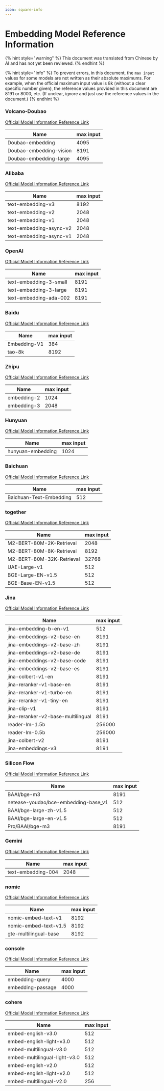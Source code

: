 ```yaml
---
icon: square-info
---
```

# Embedding Model Reference Information


{% hint style="warning" %}
This document was translated from Chinese by AI and has not yet been reviewed.
{% endhint %}




{% hint style="info" %}
To prevent errors, in this document, the `max input` values for some models are not written as their absolute maximums. For example, when the official maximum input value is 8k (without a clear specific number given), the reference values provided in this document are 8191 or 8000, etc. (If unclear, ignore and just use the reference values in the document.)
{% endhint %}

### Volcano-Doubao

[Official Model Information Reference Link](https://console.volcengine.com/ark/region:ark+cn-beijing/model?feature=\&projectName=default\&vendor=Bytedance\&view=LIST_VIEW)

| Name                      | max input |
| ----------------------- | --------- |
| Doubao-embedding        | 4095      |
| Doubao-embedding-vision | 8191      |
| Doubao-embedding-large  | 4095      |

### Alibaba

[Official Model Information Reference Link](https://help.aliyun.com/zh/model-studio/user-guide/embedding?spm=a2c4g.11186623.0.i1)

| Name                      | max input |
| ----------------------- | --------- |
| text-embedding-v3       | 8192      |
| text-embedding-v2       | 2048      |
| text-embedding-v1       | 2048      |
| text-embedding-async-v2 | 2048      |
| text-embedding-async-v1 | 2048      |

### OpenAI&#x20;

[Official Model Information Reference Link](https://platform.openai.com/docs/guides/embeddings#embedding-models)

| Name                     | max input |
| ---------------------- | --------- |
| text-embedding-3-small | 8191      |
| text-embedding-3-large | 8191      |
| text-embedding-ada-002 | 8191      |

### Baidu

[Official Model Information Reference Link](https://cloud.baidu.com/doc/WENXINWORKSHOP/s/om6070n97#%E8%AF%B7%E6%B1%82%E5%8F%82%E6%95%B0)

| Name           | max input |
| ------------ | --------- |
| Embedding-V1 | 384       |
| tao-8k       | 8192      |

### Zhipu

[Official Model Information Reference Link](https://bigmodel.cn/console/modelcenter/square)

| Name          | max input |
| ----------- | --------- |
| embedding-2 | 1024      |
| embedding-3 | 2048      |

### Hunyuan

[Official Model Information Reference Link](https://cloud.tencent.com/document/product/1729/102832)

| Name                | max input |
| ----------------- | --------- |
| hunyuan-embedding | 1024      |

### Baichuan

[Official Model Information Reference Link](https://platform.baichuan-ai.com/docs/text-Embedding)

| Name                      | max input |
| ----------------------- | --------- |
| Baichuan-Text-Embedding | 512       |

### together

[Official Model Information Reference Link](https://docs.together.ai/docs/serverless-models#embedding-models)

| Name                        | max input |
| ------------------------- | --------- |
| M2-BERT-80M-2K-Retrieval  | 2048      |
| M2-BERT-80M-8K-Retrieval  | 8192      |
| M2-BERT-80M-32K-Retrieval | 32768     |
| UAE-Large-v1              | 512       |
| BGE-Large-EN-v1.5         | 512       |
| BGE-Base-EN-v1.5          | 512       |

### Jina&#x20;

[Official Model Information Reference Link](https://jina.ai/models/jina-embedding-b-en-v1)

| Name                                 | max input |
| ---------------------------------- | --------- |
| jina-embedding-b-en-v1             | 512       |
| jina-embeddings-v2-base-en         | 8191      |
| jina-embeddings-v2-base-zh         | 8191      |
| jina-embeddings-v2-base-de         | 8191      |
| jina-embeddings-v2-base-code       | 8191      |
| jina-embeddings-v2-base-es         | 8191      |
| jina-colbert-v1-en                 | 8191      |
| jina-reranker-v1-base-en           | 8191      |
| jina-reranker-v1-turbo-en          | 8191      |
| jina-reranker-v1-tiny-en           | 8191      |
| jina-clip-v1                       | 8191      |
| jina-reranker-v2-base-multilingual | 8191      |
| reader-lm-1.5b                     | 256000    |
| reader-lm-0.5b                     | 256000    |
| jina-colbert-v2                    | 8191      |
| jina-embeddings-v3                 | 8191      |

### Silicon Flow

[Official Model Information Reference Link](https://siliconflow.cn/zh-cn/models)

| Name                                    | max input |
| ------------------------------------- | --------- |
| BAAI/bge-m3                           | 8191      |
| netease-youdao/bce-embedding-base\_v1 | 512       |
| BAAI/bge-large-zh-v1.5                | 512       |
| BAAI/bge-large-en-v1.5                | 512       |
| Pro/BAAI/bge-m3                       | 8191      |

### Gemini

[Official Model Information Reference Link](https://ai.google.dev/gemini-api/docs/models/gemini?hl=zh-cn#text-embedding)

| Name                 | max input |
| ------------------ | --------- |
| text-embedding-004 | 2048      |

### nomic

[Official Model Information Reference Link](https://docs.nomic.ai/atlas/embeddings-and-retrieval/text-embedding)

| Name                    | max input |
| --------------------- | --------- |
| nomic-embed-text-v1   | 8192      |
| nomic-embed-text-v1.5 | 8192      |
| gte-multilingual-base | 8192      |

### console

[Official Model Information Reference Link](https://console.upstage.ai/docs/capabilities/embeddings)

| Name                | max input |
| ----------------- | --------- |
| embedding-query   | 4000      |
| embedding-passage | 4000      |

### cohere

[Official Model Information Reference Link](https://docs.cohere.com/docs/models#embed)

| Name                            | max input |
| ----------------------------- | --------- |
| embed-english-v3.0            | 512       |
| embed-english-light-v3.0      | 512       |
| embed-multilingual-v3.0       | 512       |
| embed-multilingual-light-v3.0 | 512       |
| embed-english-v2.0            | 512       |
| embed-english-light-v2.0      | 512       |
| embed-multilingual-v2.0       | 256       |